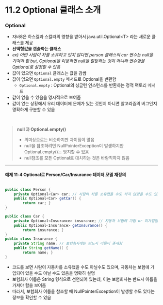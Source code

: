 # 11.2 Optional 클래스 소개

### Optional
- 자바8은 하스켈과 스칼라의 영향을 받아서 java.util.Optional\<T\> 라는 새로운 클래스를 제공
- **선택형값을 캡슐화는 클래스**
- _ex) 어떤 사람이 차를 소유하고 있지 않다면 person 클래스의 car 변수는 null을 가져야 함 but, Optional을 이용하면 null을 할당하는 것이 아니라 변수형을 Optional<Car>로 설정할 수 있음_
- 값이 있으면 `Optional` 클래스는 값을 감쌈
- 값이 없으면 `Optional.empty` 메서드로 Optional을 반환함
  - `Optional.empty` : Optional의 싱글턴 인스턴스를 반환하는 정적 팩토리 메서드
- 값이 없을 수 있음을 명시적으로 보여줌
- 값이 없는 상황에서 우리 데이터에 문제가 있는 것인지 아니면 알고리즘의 버그인지 명확하게 구분할 수 있음

<br>

> **null 과 Optional.empty()**
> - 의미상으로는 비슷하지만 차이점이 많음
> - null을 참조하려면 NullPointerException이 발생하지만 Optional.empty()는 방지할 수 있음
> - null참조를 모든 Optional로 대치하는 것은 바람직하지 않음

---

#### 예제 11-4 Optional로 Person/Car/Insurance 데이터 모델 재정의
```java

public class Person {
    private Optional<Car> car; // 사람이 차를 소유했을 수도 하지 않았을 수도 있으므로 Optional 정의
    public Optional<Car> getCar() { 
        return car; }
}

public class Car {
    private Optional<Insurance> insurance; // 자동차 보험에 가입 or 미가입일수 있으므로 Optional 정의
    public Optional<Insurance> getInsurance() {
        return insurance; }
}
public class Insurance {
    private String name; // 보험회사에는 반드시 이름이 존재함 
    public String getName() { 
        return name; }
}

```

- 코드를 보면 사람이 자동차를 소유했을 수도 아닐수도 있으며, 자동차는 보험에 가입되어 있을 수도 아닐 수도 있음을 명확히 설명
- 보험회사 이름은 String 형식으로 선언되어 있는데, 이는 보험회사는 반드시 이름을 가져야 함을 보여줌
- 따라서, 보험회사 이름을 참조할 때 NullPointerException이 발생할 수도 있다는 정보를 확인할 수 있음
